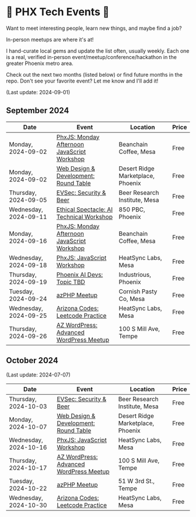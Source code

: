 # 🌵 PHX Tech Events 🌵

Want to meet interesting people, learn new things, and maybe find a job?

In-person meetups are where it's at!

I hand-curate local gems and update the list often, usually weekly. Each one is a real, verified in-person event/meetup/conference/hackathon in the greater Phoenix metro area.

Check out the next two months (listed below) or find future months in the repo. Don't see your favorite event? Let me know and I'll add it!

(Last update: 2024-09-01)

## September 2024

| Date | Event | Location | Price |
| ---- | ----- | -------- | ----- |
| Monday, 2024-09-02 | [PhxJS: Monday Afternoon JavaScript Workshop](https://www.meetup.com/phoenix-javascript/events/fghmmtygcmbdb/) | Beanchain Coffee, Mesa | Free |
| Monday, 2024-09-02 | [Web Design & Development: Round Table](https://www.meetup.com/webdesignersdevelopers/events/wdnrjtygcmbdb/) | Desert Ridge Marketplace, Phoenix | Free |
| Thursday, 2024-09-05 | [EVSec: Security & Beer](https://www.meetup.com/evsecaz/events/300789251/) | Beer Research Institute, Mesa | Free |
| Wednesday, 2024-09-11 | [Ethical Spectacle: AI Technical Workshop](https://www.meetup.com/ethical-spectacle-research/events/302396840/) | 850 PBC, Phoenix | Free |
| Monday, 2024-09-16| [PhxJS: Monday Afternoon JavaScript Workshop](https://www.meetup.com/phoenix-javascript/events/fghmmtygcmbvb) | Beanchain Coffee, Mesa | Free |
| Wednesday, 2024-09-18 | [PhxJS: JavaScript Workshop](https://www.meetup.com/phoenix-javascript/events/nvncmtygcmbxb/) | HeatSync Labs, Mesa | Free |
| Thursday, 2024-09-19 |[Phoenix AI Devs: Topic TBD](https://www.meetup.com/phx-ai-devs/events/301977724/) | Industrious, Phoenix | Free |
| Tuesday, 2024-09-24 | [azPHP Meetup](https://www.meetup.com/azphpug/events/vqdnltygcmbgc/) | Cornish Pasty Co, Mesa | Free |
| Wednesday, 2024-09-25 | [Arizona Codes: Leetcode Practice](https://www.meetup.com/arizona-codes/) | HeatSync Labs, Mesa | Free |
| Thursday, 2024-09-26 | [AZ WordPress: Advanced WordPress Meetup](https://www.meetup.com/arizona-wordpress-group/events/wcbfmtygcmbzb/) | 100 S Mill Ave, Tempe | Free |

## October 2024

(Last update: 2024-07-07)

| Date | Event | Location | Price |
| ---- | ----- | -------- | ----- |
| Thursday, 2024-10-03 | [EVSec: Security & Beer](https://www.meetup.com/evsecaz/events/300789253/) | Beer Research Institute, Mesa | Free |
| Monday, 2024-10-07 | [Web Design & Development: Round Table](https://www.meetup.com/webdesignersdevelopers/events/wdnrjtygcnbkb/) | Desert Ridge Marketplace, Phoenix | Free |
| Wednesday, 2024-10-16 | [PhxJS: JavaScript Workshop](https://www.meetup.com/phoenix-javascript/events/nvncmtygcnbvb/) | HeatSync Labs, Mesa | Free |
| Thursday, 2024-10-17 | [AZ WordPress: Advanced WordPress Meetup](https://www.meetup.com/arizona-wordpress-group/events/wcbfmtygcnbwb/) | 100 S Mill Ave, Tempe | Free |
| Tuesday, 2024-10-22 | [azPHP Meetup](https://www.meetup.com/azphpug/events/vqdnltygcnbdc/) | 51 W 3rd St., Tempe | Free |
| Wednesday, 2024-10-30 | [Arizona Codes: Leetcode Practice](https://www.meetup.com/arizona-codes/) | HeatSync Labs, Mesa | Free |
